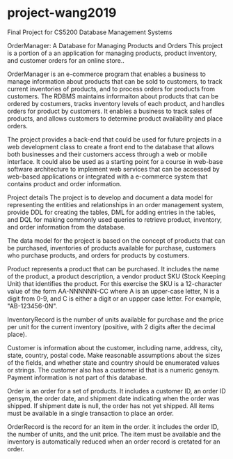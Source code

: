 # project-wang2019

Final Project for CS5200 Database Management Systems

OrderManager: A Database for Managing Products and Orders
This project is a portion of a an application for managing products, product inventory, and customer orders for an online store..

OrderManager is an e-commerce program that enables a business to manage information about products that can be sold to customers, to track current inventories of products, and to process orders for products from customers. The RDBMS maintains informaiton about products that can be ordered by costumers, tracks inventory levels of each product, and handles orders for product by customers. It enables a business to track sales of products, and allows customers to determine product availability and place orders.

The project provides a back-end that could be used for future projects in a web development class to create a front end to the database that allows both businesses and their customers access through a web or mobile interface. It could also be used as a starting point for a course in web-base software architecture to implement web services that can be accessed by web-based applications or integrated with a e-commerce system that contains product and order information.

Project details
The project is to develop and document a data model for representing the entities and relationships in an order management system, provide DDL for creating the tables, DML for adding entries in the tables, and DQL for making commonly used queries to retrieve product, inventory, and order information from the database.

The data model for the project is based on the concept of products that can be purchased, inventories of products available for purchase, customers who purchase products, and orders for products by costumers.

Product represents a product that can be purchased. It includes the name of the product, a product description, a vendor product SKU (Stock Keeping Unit) that identifies the product. For this exercise the SKU is a 12-character value of the form AA-NNNNNN-CC where A is an upper-case letter, N is a digit from 0-9, and C is either a digit or an uppper case letter. For example, "AB-123456-0N".

InventoryRecord is the number of units available for purchase and the price per unit for the current inventory (positive, with 2 digits after the decimal place).

Customer is information about the customer, including name, address, city, state, country, postal code. Make reasonable assumptions about the sizes of the fields, and whether state and country should be enumerated values or strings. The customer also has a customer id that is a numeric gensym. Payment information is not part of this database.

Order is an order for a set of products. It includes a customer ID, an order ID gensym, the order date, and shipment date indicating when the order was shipped. If shipment date is null, the order has not yet shipped. All items must be available in a single transaction to place an order.

OrderRecord is the record for an item in the order. it includes the order ID, the number of units, and the unit price. The item must be available and the inventory is automatically reduced when an order record is cretated for an order.
